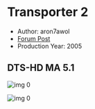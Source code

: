 # Transporter 2

* Author: aron7awol
* [Forum Post](https://www.avsforum.com/threads/bass-eq-for-filtered-movies.2995212/post-58327510)
* Production Year: 2005

## DTS-HD MA 5.1

![img 0](https://i.imgur.com/vlZ4bUz.jpg)

![img 0](https://i.imgur.com/ur0PETP.png)

